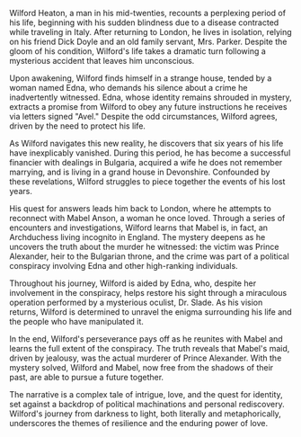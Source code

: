 Wilford Heaton, a man in his mid-twenties, recounts a perplexing period of his life, beginning with his sudden blindness due to a disease contracted while traveling in Italy. After returning to London, he lives in isolation, relying on his friend Dick Doyle and an old family servant, Mrs. Parker. Despite the gloom of his condition, Wilford's life takes a dramatic turn following a mysterious accident that leaves him unconscious.

Upon awakening, Wilford finds himself in a strange house, tended by a woman named Edna, who demands his silence about a crime he inadvertently witnessed. Edna, whose identity remains shrouded in mystery, extracts a promise from Wilford to obey any future instructions he receives via letters signed "Avel." Despite the odd circumstances, Wilford agrees, driven by the need to protect his life.

As Wilford navigates this new reality, he discovers that six years of his life have inexplicably vanished. During this period, he has become a successful financier with dealings in Bulgaria, acquired a wife he does not remember marrying, and is living in a grand house in Devonshire. Confounded by these revelations, Wilford struggles to piece together the events of his lost years.

His quest for answers leads him back to London, where he attempts to reconnect with Mabel Anson, a woman he once loved. Through a series of encounters and investigations, Wilford learns that Mabel is, in fact, an Archduchess living incognito in England. The mystery deepens as he uncovers the truth about the murder he witnessed: the victim was Prince Alexander, heir to the Bulgarian throne, and the crime was part of a political conspiracy involving Edna and other high-ranking individuals.

Throughout his journey, Wilford is aided by Edna, who, despite her involvement in the conspiracy, helps restore his sight through a miraculous operation performed by a mysterious oculist, Dr. Slade. As his vision returns, Wilford is determined to unravel the enigma surrounding his life and the people who have manipulated it.

In the end, Wilford's perseverance pays off as he reunites with Mabel and learns the full extent of the conspiracy. The truth reveals that Mabel's maid, driven by jealousy, was the actual murderer of Prince Alexander. With the mystery solved, Wilford and Mabel, now free from the shadows of their past, are able to pursue a future together.

The narrative is a complex tale of intrigue, love, and the quest for identity, set against a backdrop of political machinations and personal rediscovery. Wilford's journey from darkness to light, both literally and metaphorically, underscores the themes of resilience and the enduring power of love.